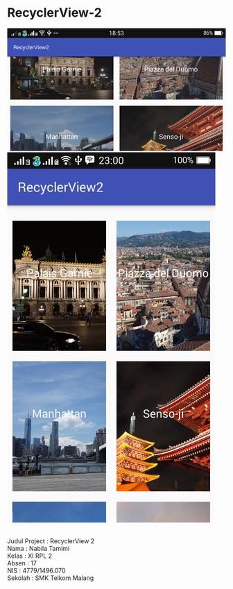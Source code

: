 # RecyclerView-2

![Screenshot](https://github.com/nabilatamimi/RecyclerView2/blob/master/Screenshot_2017-01-02-18-53-36-669%5B1%5D.png)
![Screenshot](https://github.com/nabilatamimi/RecyclerView2/blob/master/Screenshot_2017-01-02-23-00-51-21%5B1%5D.png)<br><br>

Judul Project : RecyclerView 2 <br>
Nama : Nabila Tamimi <br>
Kelas : XI RPL 2 <br>
Absen : 17 <br>
NIS : 4779/1496.070 <br> 
Sekolah : SMK Telkom Malang <br>
